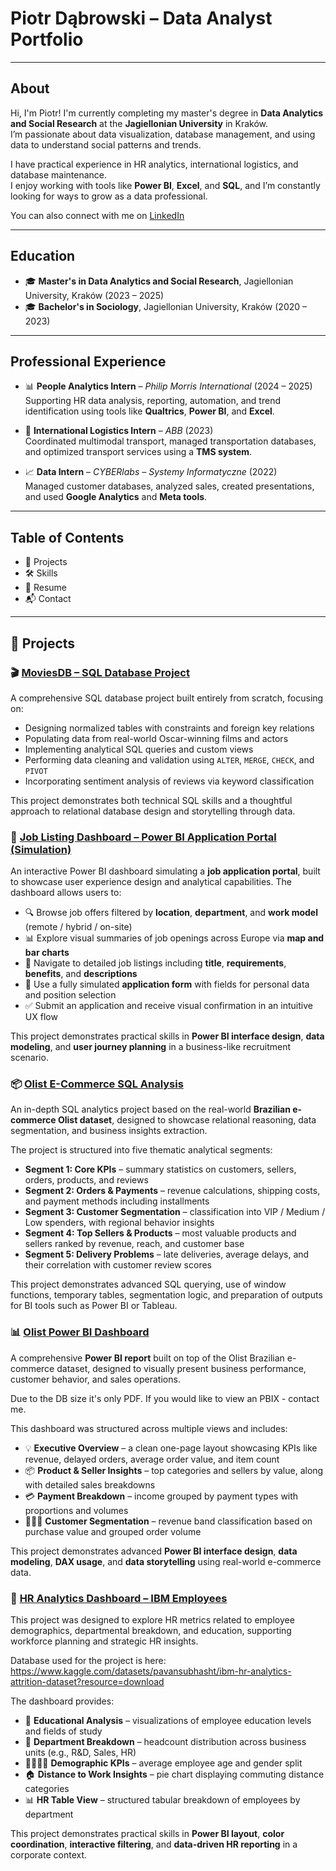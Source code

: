 # Piotr Dąbrowski – Data Analyst Portfolio

---

## About

Hi, I'm Piotr! I'm currently completing my master's degree in **Data Analytics and Social Research** at the **Jagiellonian University** in Kraków.  
I’m passionate about data visualization, database management, and using data to understand social patterns and trends.

I have practical experience in HR analytics, international logistics, and database maintenance.  
I enjoy working with tools like **Power BI**, **Excel**, and **SQL**, and I’m constantly looking for ways to grow as a data professional.
  
You can also connect with me on [LinkedIn](https://www.linkedin.com/in/piotr-dąbrowski21/)

---

## Education

- 🎓 **Master's in Data Analytics and Social Research**, Jagiellonian University, Kraków (2023 – 2025)  
- 🎓 **Bachelor's in Sociology**, Jagiellonian University, Kraków (2020 – 2023)

---

## Professional Experience

- 📊 **People Analytics Intern** – *Philip Morris International* (2024 – 2025)  
  Supporting HR data analysis, reporting, automation, and trend identification using tools like **Qualtrics**, **Power BI**, and **Excel**.

- 🚚 **International Logistics Intern** – *ABB* (2023)  
  Coordinated multimodal transport, managed transportation databases, and optimized transport services using a **TMS system**.

- 📈 **Data Intern** – *CYBERlabs – Systemy Informatyczne* (2022)  
  Managed customer databases, analyzed sales, created presentations, and used **Google Analytics** and **Meta tools**.

---

## Table of Contents

- 📁 Projects  
- 🛠️ Skills  
- 📄 Resume  
- 📬 Contact

- ---

## 📁 Projects

### 🎬 [MoviesDB – SQL Database Project](https://github.com/Mkrela11/Workspace/blob/main/MoviesDB)

A comprehensive SQL database project built entirely from scratch, focusing on:

- Designing normalized tables with constraints and foreign key relations  
- Populating data from real-world Oscar-winning films and actors  
- Implementing analytical SQL queries and custom views  
- Performing data cleaning and validation using `ALTER`, `MERGE`, `CHECK`, and `PIVOT`  
- Incorporating sentiment analysis of reviews via keyword classification  

This project demonstrates both technical SQL skills and a thoughtful approach to relational database design and storytelling through data.

### 💼 [Job Listing Dashboard – Power BI Application Portal (Simulation)](https://github.com/Mkrela11/Workspace/blob/main/Job%20Application%20Dashboard.pbix)

An interactive Power BI dashboard simulating a **job application portal**, built to showcase user experience design and analytical capabilities. The dashboard allows users to:

- 🔍 Browse job offers filtered by **location**, **department**, and **work model** (remote / hybrid / on-site)  
- 📊 Explore visual summaries of job openings across Europe via **map and bar charts**  
- 📄 Navigate to detailed job listings including **title**, **requirements**, **benefits**, and **descriptions**  
- 📝 Use a fully simulated **application form** with fields for personal data and position selection  
- ✅ Submit an application and receive visual confirmation in an intuitive UX flow

This project demonstrates practical skills in **Power BI interface design**, **data modeling**, and **user journey planning** in a business-like recruitment scenario.

### 📦 [Olist E-Commerce SQL Analysis](https://github.com/Mkrela11/Workspace/blob/main/Olist%20SQL%20Analsyis.sql)

An in-depth SQL analytics project based on the real-world **Brazilian e-commerce Olist dataset**, designed to showcase relational reasoning, data segmentation, and business insights extraction.

The project is structured into five thematic analytical segments:

- **Segment 1: Core KPIs** – summary statistics on customers, sellers, orders, products, and reviews  
- **Segment 2: Orders & Payments** – revenue calculations, shipping costs, and payment methods including installments  
- **Segment 3: Customer Segmentation** – classification into VIP / Medium / Low spenders, with regional behavior insights  
- **Segment 4: Top Sellers & Products** – most valuable products and sellers ranked by revenue, reach, and customer base  
- **Segment 5: Delivery Problems** – late deliveries, average delays, and their correlation with customer review scores

This project demonstrates advanced SQL querying, use of window functions, temporary tables, segmentation logic, and preparation of outputs for BI tools such as Power BI or Tableau.

### 📊 [Olist Power BI Dashboard](https://github.com/Mkrela11/Workspace/blob/main/Olist%20Dashboard.pdf)

A comprehensive **Power BI report** built on top of the Olist Brazilian e-commerce dataset, designed to visually present business performance, customer behavior, and sales operations.

Due to the DB size it's only PDF. If you would like to view an PBIX - contact me. 

This dashboard was structured across multiple views and includes:

- 💡 **Executive Overview** – a clean one-page layout showcasing KPIs like revenue, delayed orders, average order value, and item count  
- 📦 **Product & Seller Insights** – top categories and sellers by value, along with detailed sales breakdowns  
- 💳 **Payment Breakdown** – income grouped by payment types with proportions and volumes  
- 🧑‍🤝‍🧑 **Customer Segmentation** – revenue band classification based on purchase value and grouped order volume  

This project demonstrates advanced **Power BI interface design**, **data modeling**, **DAX usage**, and **data storytelling** using real-world e-commerce data.

### 👥 [HR Analytics Dashboard – IBM Employees](https://github.com/Mkrela11/Workspace/blob/main/Hr_IBM.pbix)

This project was designed to explore HR metrics related to employee demographics, departmental breakdown, and education, supporting workforce planning and strategic HR insights.

Database used for the project is here: https://www.kaggle.com/datasets/pavansubhasht/ibm-hr-analytics-attrition-dataset?resource=download

The dashboard provides:

- 🧠 **Educational Analysis** – visualizations of employee education levels and fields of study  
- 🏢 **Department Breakdown** – headcount distribution across business units (e.g., R&D, Sales, HR)  
- 🧍‍♂️🧍‍♀️ **Demographic KPIs** – average employee age and gender split  
- 🏠 **Distance to Work Insights** – pie chart displaying commuting distance categories  
- 📊 **HR Table View** – structured tabular breakdown of employees by department

This project demonstrates practical skills in **Power BI layout**, **color coordination**, **interactive filtering**, and **data-driven HR reporting** in a corporate context.





